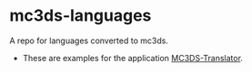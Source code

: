 # mc3ds-languages
A repo for languages converted to mc3ds.
- These are examples for the application [MC3DS-Translator](https://github.com/Cracko298/MC3DS-Translator).
